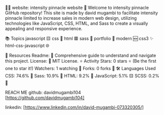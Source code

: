 💼💡 website: intensity pinnacle website
🌟 Welcome to intensity pinnacle GitHub repository! This site is made by david mugambi to facilitate intensity pinnacle limited to increase sales in modern web design, utilizing technologies like JavaScript, CSS, HTML, and Sass to create a visually appealing and responsive experience.



📚 Topics
javascript 🟨
css 🔵
html 🟥
sass 🎨
portfolio 📁
modern 🆕
css3 ✨
html-css-javascript 🌐


📄 Resources
Readme: 📘 Comprehensive guide to understand and navigate this project.
License: 📜 MIT License.
⭐ Activity
Stars: 0 stars ⭐ (Be the first one to star it!)
Watchers: 1 watching 👀
Forks: 0 forks 🍴
🛠️ Languages Used
CSS: 74.6% 🎨
Sass: 10.9% 👚
HTML: 9.2% 📄
JavaScript: 5.1% 🟨
SCSS: 0.2% 🧵

REACH ME
github: davidmugambi104 [https://github.com/davidmugambi104]

linkedin: [https://www.linkedin.com/in/david-mugambi-073320305/]

